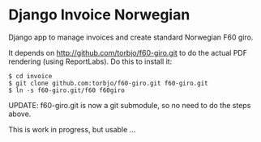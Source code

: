 Django Invoice Norwegian
========================

Django app to manage invoices and create standard Norwegian F60 giro.

It depends on http://github.com/torbjo/f60-giro.git to do the actual
PDF rendering (using ReportLabs). Do this to install it:

    $ cd invoice
    $ git clone github.com:torbjo/f60-giro.git f60-giro.git
    $ ln -s f60-giro.git/f60 f60giro

UPDATE: f60-giro.git is now a git submodule, so no need to do the
steps above.

This is work in progress, but usable ...
